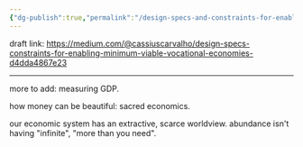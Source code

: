 ```yaml
---
{"dg-publish":true,"permalink":"/design-specs-and-constraints-for-enabling-minimum-viable-vocational-economies/"}
---
```


draft link: https://medium.com/@cassiuscarvalho/design-specs-constraints-for-enabling-minimum-viable-vocational-economies-d4dda4867e23

---
more to add: measuring GDP.

how money can be beautiful: sacred economics.

our economic system has an extractive, scarce worldview. abundance isn't having "infinite", "more than you need".